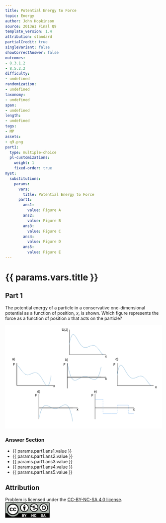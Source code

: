 ```yaml
---
title: Potential Energy to Force
topic: Energy
author: John Hopkinson
source: 2013W1 Final Q9
template_version: 1.4
attribution: standard
partialCredit: true
singleVariant: false
showCorrectAnswer: false
outcomes:
- 8.3.1.2
- 8.5.2.2
difficulty:
- undefined
randomization:
- undefined
taxonomy:
- undefined
span:
- undefined
length:
- undefined
tags:
- MP
assets:
- q9.png
part1:
  type: multiple-choice
  pl-customizations:
    weight: 1
    fixed-order: true
myst:
  substitutions:
    params:
      vars:
        title: Potential Energy to Force
      part1:
        ans1:
          value: Figure A
        ans2:
          value: Figure B
        ans3:
          value: Figure C
        ans4:
          value: Figure D
        ans5:
          value: Figure E
---
```

# {{ params.vars.title }}

## Part 1

The potential energy of a particle in a conservative one-dimensional potential as a function of position, $x$, is shown. Which figure represents the force as a function of position $x$ that acts on the particle?

<img src="q9.png" alt="Image of six graphs. One graph of potential as a function of position, which is a polynomial with two positive peaks, the first higher than the next. Option A is a graph of force vs position with the shape of the potential graph reflected on the x axis. Option B is a polynomial with two negative peaks below zero. Option C is identical to the potential graph. Option D is the same as optioin B but reflected over the x-axis. Option E is a piecewise function with a positive linear segment, negative linear segment, followed by another, less positive linear segment. ">

### Answer Section

- {{ params.part1.ans1.value }}
- {{ params.part1.ans2.value }}
- {{ params.part1.ans3.value }}
- {{ params.part1.ans4.value }}
- {{ params.part1.ans5.value }}

## Attribution

Problem is licensed under the [CC-BY-NC-SA 4.0 license](https://creativecommons.org/licenses/by-nc-sa/4.0/).<br> ![The Creative Commons 4.0 license requiring attribution-BY, non-commercial-NC, and share-alike-SA license.](https://raw.githubusercontent.com/firasm/bits/master/by-nc-sa.png)